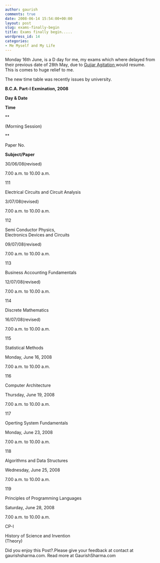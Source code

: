 ```yaml
---
author: gaurish
comments: true
date: 2008-06-14 15:54:00+00:00
layout: post
slug: exams-finally-begin
title: Exams finally begin.....
wordpress_id: 14
categories:
- Me Myself and My Life
---
```


Monday 16th June, is a D day for me, my exams which where delayed from their previous date of 28th May, due to [Gujjar Agitation ](http://www.indiaedunews.net/Rajasthan/Rajasthan_University_cancels_exams_till_June_7_4473/)would resume.  
This is comes to huge relief to me.  
  
The new time table was recently issues by university.  


**B.C.A. Part-I Exmination, 2008**

         

      

**Day & Date**

      

**Time**

  
**

(Morning Session)

**
       
Paper No.
      

**Subject/Paper**

               

      
30/06/08(revised)
      
7.00 a.m. to 10.00 a.m.
      
111
       
Electrical Circuits and Circuit Analysis
          

      
3/07/08(revised)
      
7.00 a.m. to 10.00 a.m.
      
112
       
Semi Conductor Physics,  
Electronics Devices and Circuits
          

      
09/07/08(revised)
      
7.00 a.m. to 10.00 a.m.
      
113
       
Business Accounting Fundamentals
          

      
12/07/08(revised)
      
7.00 a.m. to 10.00 a.m.
      
114
       
Discrete Mathematics
          

      
16/07/08(revised)
      
7.00 a.m. to 10.00 a.m.
      
115
       
Statistical Methods
          

      
Monday, June 16, 2008 
      
7.00 a.m. to 10.00 a.m.
      
116
       
Computer Architecture
          

      
Thursday, June 19, 2008 
      
7.00 a.m. to 10.00 a.m.
      
117
       
Operting System Fundamentals
          

      
Monday, June 23, 2008 
      
7.00 a.m. to 10.00 a.m.
      
118
       
Algorithms and Data Structures
          

      
Wednesday, June 25, 2008 
      
7.00 a.m. to 10.00 a.m.
      
119
       
Principles of Programming Languages
          

      
Saturday, June 28, 2008 
      
7.00 a.m. to 10.00 a.m.
      
CP-I
       
History of Science and Invention  
(Theory)

Did you enjoy this Post?.Please give your feedback at contact at gaurishsharma.com.
Read more at GaurishSharma.com

